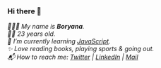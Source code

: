 ### Hi there 👋 

<i> 👩🏻‍💻 My name is <b>Boryana</b>.  <br>
 ✌🏼 23 years old. <br>
  🌱 I’m currently learning <u>JavaScript</u>. <br>
  ✨ Love reading books, playing sports & going out. <br>
  📬 How to reach me:
        [Twitter](https://twitter.com/boryanamk) |
        [LinkedIn](https://www.linkedin.com/in/boryana-krysteva/) |
        <a href = "mailto: boryana.mk@outlook.com">Mail</a> <br>
</i>
<!--
**boryana-k/boryana-k** is a ✨ _special_ ✨ repository because its `README.md` (this file) appears on your GitHub profile.

Here are some ideas to get you started:

- 🔭 I’m currently working on ...
- 🌱 I’m currently learning ...
- 👯 I’m looking to collaborate on ...
- 🤔 I’m looking for help with ...
- 💬 Ask me about ...
- 📫 How to reach me: ...
- 😄 Pronouns: ...
- ⚡ Fun fact: ...
-->
